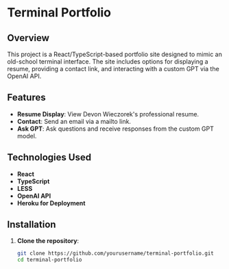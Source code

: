 # Terminal Portfolio

## Overview

This project is a React/TypeScript-based portfolio site designed to mimic an old-school terminal interface. The site includes options for displaying a resume, providing a contact link, and interacting with a custom GPT via the OpenAI API.

## Features

- **Resume Display**: View Devon Wieczorek's professional resume.
- **Contact**: Send an email via a mailto link.
- **Ask GPT**: Ask questions and receive responses from the custom GPT model.

## Technologies Used

- **React**
- **TypeScript**
- **LESS**
- **OpenAI API**
- **Heroku for Deployment**

## Installation

1. **Clone the repository**:

   ```bash
   git clone https://github.com/yourusername/terminal-portfolio.git
   cd terminal-portfolio
